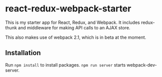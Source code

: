 # react-redux-webpack-starter

This is my starter app for React, Redux, and Webpack. It includes redux-thunk and middleware for making API calls to an AJAX store.

This also makes use of webpack 2.1, which is in beta at the moment.

## Installation

Run `npm install` to install packages. `npm run server` starts webpack-dev-server.